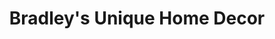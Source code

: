---
title: "Bradley's Unique Home Decor"
url: /delavan/bradleys-unique-home-decor/
shop: furniture
---
